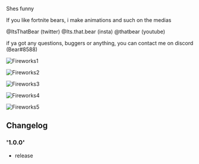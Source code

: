 Shes funny

If you like fortnite bears, i make animations and such on the medias 

@ItsThatBear (twitter) @Its.that.bear (insta) @thatbear (youtube) 

if ya got any questions, buggers or anything, you can contact me on discord (Bear#8588)

![Fireworks1](https://imgur.com/6376jtt.png)

![Fireworks2](https://imgur.com/sDwZiTu.png)

![Fireworks3](https://imgur.com/gfSKZw3.png)

![Fireworks4](https://imgur.com/UIibDsW.png)

![Fireworks5](https://imgur.com/2wGeTTa.png)

## Changelog

### '1.0.0'
* release


